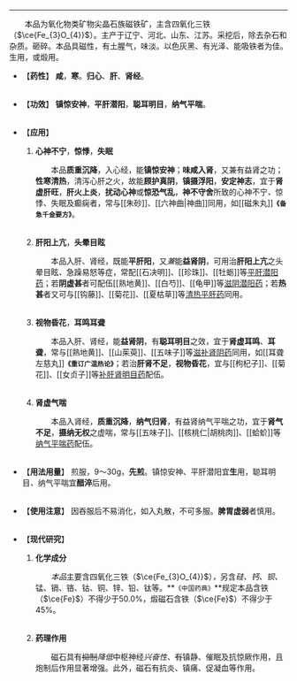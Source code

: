 ---
&emsp;&emsp;本品为氧化物类矿物尖晶石族磁铁矿，主含四氧化三铁（$\ce{Fe_{3}O_{4}}$）。主产于辽宁、河北、山东、江苏。采挖后，除去杂石和杂质。砸碎。本品具磁性，有土腥气，味淡。以色灰黑、有光泽、能吸铁者为佳。生用，或煅用。

- 【**药性**】
	**咸**，**寒**。**归心**、**肝**、**肾经**。<br></br>

- 【**功效**】
	**镇惊安神**，**平肝潜阳**，**聪耳明目**，**纳气平喘**。<br></br>

- 【**应用**】
	1. **心神不宁**，**惊悸**，**失眠**
		
		&emsp;&emsp;本品**质重沉降**，入心经，能**镇惊安神**；**味咸入肾**，又兼有益肾之功；**性寒清热**，清泻心肝之火，故能**顾护真阴**，**镇摄浮阳**，**安定神志**，宜于**肾虚肝旺**，**肝火上炎**，**扰动心神**或**惊恐气乱**，**神不守舍**所致的心神不宁<dfn>、</dfn>惊悸<dfn>、</dfn>失眠及癫痫者，常与[[朱砂]]、[[六神曲|神曲]]同用，如[[磁朱丸]]**`《备急千金要方》`**。<br></br>
	
	2. **肝阳上亢**，**头晕目眩**
		
		&emsp;&emsp;本品入肝、肾经，既能**平肝阳**，又<dfn>兼</dfn>能**益肾阴**，可用治**肝阳上亢**之头晕目眩<dfn>、</dfn>急躁易怒等症，常配[[石决明]]、[[珍珠]]、[[牡蛎]]等<ins>平肝潜阳药</ins>；若**阴虚甚**者可配伍[[熟地黄]]、[[白芍]]、[[龟甲]]等<ins>滋阴潜阳药</ins>；若**热甚**者又可与[[钩藤]]、[[菊花]]、[[夏枯草]]等<ins>清热平肝药</ins>同用。<br></br>
	
	3. **视物昏花**，**耳鸣耳聋**
		
		&emsp;&emsp;本品入肝、肾经，能**益肾阴**，有**聪耳明目**之效，宜于**肾虚耳鸣**、**耳聋**，常与[[熟地黄]]、[[山茱萸]]、[[五味子]]等<ins>滋补肾阴药</ins>同用，如[[耳聋左慈丸]]**`《重订广温热论》`**；若治**肝肾不足**，**视物昏花**，宜与[[枸杞子]]、[[菊花]]、[[女贞子]]等<ins>补肝肾明目药</ins>配伍。<br></br>
	
	4. **肾虚气喘**
		
		&emsp;&emsp;本品入肾经，**质重沉降**，**纳气归肾**，有益肾纳气平喘之功，宜于**肾气不足**，**摄纳无权**之虚喘，常与[[五味子]]、[[核桃仁|胡桃肉]]、[[蛤蚧]]等<ins>纳气平喘药</ins>配伍。<br></br>

- 【**用法用量**】
	煎服，9～30g，**先煎**。镇惊安神、平肝潜阳宜**生**用，聪耳明目<dfn>、</dfn>纳气平喘宜**醋淬**后用。<br></br>

- 【**使用注意**】
	因吞服后不易消化，如入丸散，不可多服。**脾胃虚弱**者慎用。<br></br>

- 【**现代研究**】
	1. **化学成分**
		
		&emsp;&emsp;<dfn>本品</dfn>主要含四氧化三铁（$\ce{Fe_{3}O_{4}}$）<dfn>，</dfn>另含<dfn>硅、钙、钡、</dfn>锰、镉、铬、钴、铜、锌、铅、钛等。**`《中国药典》`**规定本品含铁（$\ce{Fe}$）不得少于50.0%，煅磁石含铁（$\ce{Fe}$）不得少于45%。<br></br>
	
	2. **药理作用**
		
		&emsp;&emsp;磁石具有~~抑制~~<dfn>降低</dfn>中枢神经<dfn>兴奋性、</dfn>~~有~~镇静、催眠及抗惊厥作用，且炮制后作用显著增强。此外，磁石有抗炎、镇痛、促凝血等作用。